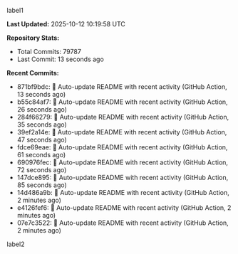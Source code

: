 
label1 
<!-- ACTIVITY_START -->
**Last Updated:** 2025-10-12 10:19:58 UTC

**Repository Stats:**
- Total Commits: 79787
- Last Commit: 13 seconds ago

**Recent Commits:**
- 871bf9bdc: 🤖 Auto-update README with recent activity (GitHub Action, 13 seconds ago)
- b55c84af7: 🤖 Auto-update README with recent activity (GitHub Action, 26 seconds ago)
- 284f66279: 🤖 Auto-update README with recent activity (GitHub Action, 35 seconds ago)
- 39ef2a14e: 🤖 Auto-update README with recent activity (GitHub Action, 47 seconds ago)
- fdce69eae: 🤖 Auto-update README with recent activity (GitHub Action, 61 seconds ago)
- 690976fec: 🤖 Auto-update README with recent activity (GitHub Action, 72 seconds ago)
- 147dce895: 🤖 Auto-update README with recent activity (GitHub Action, 85 seconds ago)
- 14d486a9b: 🤖 Auto-update README with recent activity (GitHub Action, 2 minutes ago)
- e4126fef6: 🤖 Auto-update README with recent activity (GitHub Action, 2 minutes ago)
- 07e7c3522: 🤖 Auto-update README with recent activity (GitHub Action, 2 minutes ago)
<!-- ACTIVITY_END -->

label2
